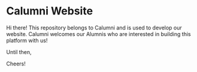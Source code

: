 # Calumni Website
Hi there! This repository belongs to Calumni and is used to develop our website. Calumni welcomes our Alumnis who are interested in building this platform with us!

Until then,

Cheers!